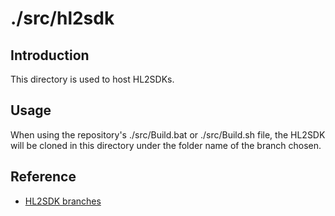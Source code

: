 # ./src/hl2sdk

## Introduction
This directory is used to host HL2SDKs.


## Usage
When using the repository's ./src/Build.bat or ./src/Build.sh file, the HL2SDK will be cloned in this directory under the folder name of the branch chosen.


## Reference
* [HL2SDK branches](https://github.com/alliedmodders/hl2sdk/branches/all)
